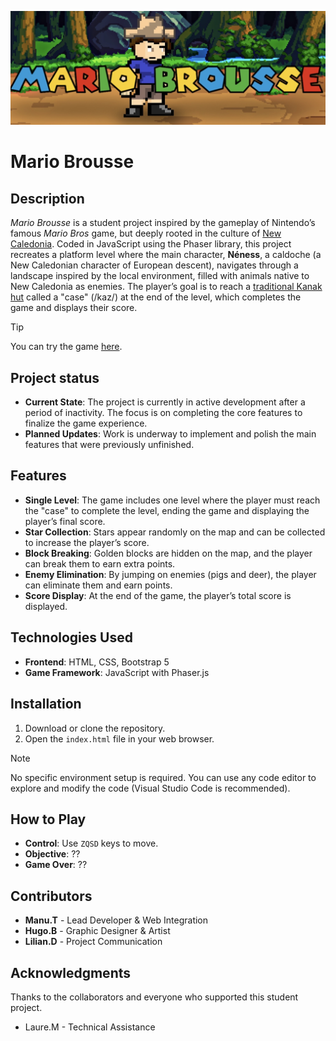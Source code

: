 ![labrousse](.github/labrousse.jpg)
# Mario Brousse
## Description
*Mario Brousse* is a student project inspired by the gameplay of Nintendo’s famous *Mario Bros* game, but deeply rooted in the culture of [New Caledonia](https://en.wikipedia.org/wiki/New_Caledonia). Coded in JavaScript using the Phaser library, this project recreates a platform level where the main character, **Néness**, a caldoche (a New Caledonian character of European descent), navigates through a landscape inspired by the local environment, filled with animals native to New Caledonia as enemies. The player’s goal is to reach a [traditional Kanak hut](https://en.wikipedia.org/wiki/File:Kanak_house-2.jpg) called a "case" (/kaz/) at the end of the level, which completes the game and displays their score.

> [!TIP]
> You can try the game [here](https://mrgeymeurt.github.io/mario_brousse/).

## Project status
- **Current State**: The project is currently in active development after a period of inactivity. The focus is on completing the core features to finalize the game experience.
- **Planned Updates**: Work is underway to implement and polish the main features that were previously unfinished.

## Features
- **Single Level**: The game includes one level where the player must reach the "case" to complete the level, ending the game and displaying the player’s final score.
- **Star Collection**: Stars appear randomly on the map and can be collected to increase the player’s score.
- **Block Breaking**: Golden blocks are hidden on the map, and the player can break them to earn extra points.
- **Enemy Elimination**: By jumping on enemies (pigs and deer), the player can eliminate them and earn points.
- **Score Display**: At the end of the game, the player’s total score is displayed.

## Technologies Used
- **Frontend**: HTML, CSS, Bootstrap 5
- **Game Framework**: JavaScript with Phaser.js

## Installation
1. Download or clone the repository.
2. Open the ```index.html``` file in your web browser.
>[!NOTE]
>No specific environment setup is required. You can use any code editor to explore and modify the code (Visual Studio Code is recommended).

## How to Play
- **Control**: Use ``ZQSD`` keys to move.
- **Objective**: ??
- **Game Over**: ??

## Contributors
- **Manu.T** - Lead Developer & Web Integration
- **Hugo.B** - Graphic Designer & Artist
- **Lilian.D** - Project Communication

## Acknowledgments
Thanks to the collaborators and everyone who supported this student project.
- Laure.M - Technical Assistance
